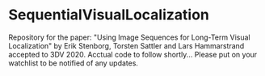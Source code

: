# SequentialVisualLocalization

Repository for the paper: "Using Image Sequences for Long-Term Visual Localization" by Erik Stenborg, Torsten Sattler and Lars Hammarstrand accepted to 3DV 2020. Acctual code to follow shortly... Please put on your watchlist to be notified of any updates.
